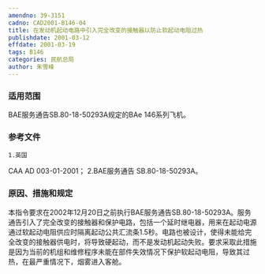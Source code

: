 ```yaml
---
amendno: 39-3151
cadno: CAD2001-B146-04
title: 在发动机起动电路中引入完全改变的接触器以防止软起动电阻过热
publishdate: 2001-03-12
effdate: 2001-03-19
tags: B146
categories: 民航总局
author: 朱雪峰
---
```


### 适用范围 
BAE服务通告SB.80-18-50293A规定的BAe 146系列飞机。

### 参考文件
    1.英国 
CAA AD 003-01-2001；
    2.BAE服务通告 SB.80-18-50293A。


### 原因、措施和规定 
本指令要求在2002年12月20日之前执行BAE服务通告SB.80-18-50293A。服务通告引入了完全改变的接触器和保护电路，包括一个延时继电器，用来在起动电源通过软起动电阻供应时隔离起动公共汇流条1.5秒。电路也被设计，使得未能给完全改变的接触器供电时，将导致硬起动，而不是发动机起动失败。要求采取此措施是因为当前的机组和维修程序未能在部件失效情况下保护软起动电阻，导致其过热，在最严重情况下，烟雾进入客舱。
